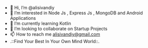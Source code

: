 - 👋 Hi, I’m @alisivandiy
- 👀 I’m interested in Node Js , Express Js , MongoDB and Android Applications 
- 🌱 I’m currently learning Kotlin 
- 💞️ I’m looking to collaborate on Startup Projects 
- 📫 How to reach me alisivandiy@gmail.com
- .::Find Your Best In Your Own Mind World::.
<!---
alisivandiy/alisivandiy is a ✨ special ✨ repository because its `README.md` (this file) appears on your GitHub profile.
You can click the Preview link to take a look at your changes.
--->
